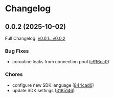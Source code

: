 # Changelog

## 0.0.2 (2025-10-02)

Full Changelog: [v0.0.1...v0.0.2](https://github.com/openlayer-ai/openlayer-ruby/compare/v0.0.1...v0.0.2)

### Bug Fixes

* coroutine leaks from connection pool ([c916cc0](https://github.com/openlayer-ai/openlayer-ruby/commit/c916cc0e7726963d08eefec4edca704a26393419))


### Chores

* configure new SDK language ([844cad0](https://github.com/openlayer-ai/openlayer-ruby/commit/844cad0761a069778244da35537b74ae6ceb56b5))
* update SDK settings ([3185146](https://github.com/openlayer-ai/openlayer-ruby/commit/318514613db1e7f5f63067383d35852413c9b02d))
